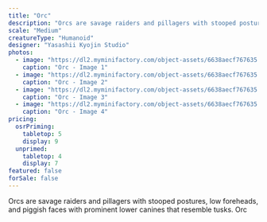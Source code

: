 ```yaml
---
title: "Orc"
description: "Orcs are savage raiders and pillagers with stooped postures, low foreheads, and piggish faces with prominent lower canines that resemble tusks. Orc"
scale: "Medium"
creatureType: "Humanoid"
designer: "Yasashii Kyojin Studio"
photos:
  - image: "https://dl2.myminifactory.com/object-assets/6638aecf767635.32976874/images/720X720-orc-01-a.jpg"
    caption: "Orc - Image 1"
  - image: "https://dl2.myminifactory.com/object-assets/6638aecf767635.32976874/images/720X720-orc-01-c.jpg"
    caption: "Orc - Image 2"
  - image: "https://dl2.myminifactory.com/object-assets/6638aecf767635.32976874/images/720X720-orc-01-scale.jpg"
    caption: "Orc - Image 3"
  - image: "https://dl2.myminifactory.com/object-assets/6638aecf767635.32976874/images/720X720-orc-01-b.jpg"
    caption: "Orc - Image 4"
pricing:
  osrPriming:
    tabletop: 5
    display: 9
  unprimed:
    tabletop: 4
    display: 7
featured: false
forSale: false
---
```


Orcs are savage raiders and pillagers with stooped postures, low foreheads, and piggish faces with prominent lower canines that resemble tusks. Orc
